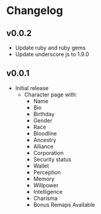 # Changelog

## v0.0.2

* Update ruby and ruby gems
* Update underscore js to 1.9.0

## v0.0.1

* Initial release
  * Character page with:
    * Name
    * Bio
    * Birthday
    * Gender
    * Race
    * Bloodline
    * Ancestry
    * Alliance
    * Corporation
    * Security status
    * Wallet
    * Perception
    * Memory
    * Willpower
    * Intelligence
    * Charisma
    * Bonus Remaps Available
